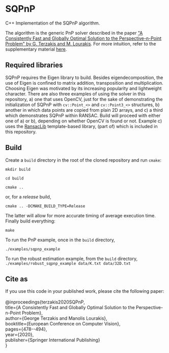# SQPnP 
C++ Implementation of the SQPnP algorithm. 

The algorithm is the generic PnP solver described in the paper ["A Consistently Fast and Globally Optimal Solution to the Perspective-n-Point Problem" by G. Terzakis and M. Lourakis](http://www.ecva.net/papers/eccv_2020/papers_ECCV/papers/123460460.pdf). For more intuition, refer to the supplementary material [here](https://www.ecva.net/papers/eccv_2020/papers_ECCV/papers/123460460-supp.pdf).

## Required libraries
SQPnP requires the Eigen library to build. Besides eigendecomposition, the use of Eigen is confined to matrix addition, transposition and multiplication. Choosing Eigen was motivated by its increasing popularity and lightweight character. There are also three examples of using the solver in this repository, a) one that uses OpenCV, just for the sake of demonstrating the initialization of SQPnP with ``cv::Point_<>`` and ``cv::Point3_<>`` structures, b) another in which data points are copied from plain 2D arrays, and c) a third which demonstrates SQPnP within RANSAC. Build will proceed with either one of a) or b), depending on whether OpenCV is found or not.
Example c) uses the [RansacLib](https://github.com/tsattler/RansacLib) template-based library, (part of) which is included in this repository.

Build
-----

Create a ``build`` directory in the root of the cloned repository and run ``cmake``:

``mkdir build``

``cd build``

``cmake ..``

or, for a *release* build,

``cmake .. -DCMAKE_BUILD_TYPE=Release``

The latter will allow for more accurate timing of average execution time. Finally build everything:

``make``

To run the PnP example, once in the ``build`` directory,

``./examples/sqpnp_example``

To run the robust estimation example, from the ``build`` directory,
``./examples/robust_sqpnp_example data/K.txt data/32D.txt``

## Cite as
If you use this code in your published work, please cite the following paper:<br><br>
@inproceedings{terzakis2020SQPnP,<br>
  title={A Consistently Fast and Globally Optimal Solution to the Perspective-n-Point Problem},<br>
  author={George Terzakis and Manolis Lourakis},<br>
  booktitle={European Conference on Computer Vision},<br>
  pages={478--494},<br>
  year={2020},<br>
  publisher={Springer International Publishing}<br>
}<br>
